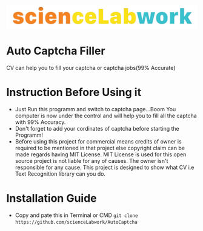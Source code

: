 ![logo](https://github.com/scienceLabwork/Rock_paper_scissor/blob/master/Wholelogo%20copy%202.png)

# Auto Captcha Filler
CV can help you to fill your captcha or captcha jobs(99% Accurate)

# Instruction Before Using it
* Just Run this programm and switch to captcha page...Boom You computer is now under the control and will help you to fill all the captcha with 99% Accuracy.
* Don't forget to add your cordinates of captcha before starting the Programm!
* Before using this project for commercial means credits of owner is required to 
  be mentioned in that project else copyright claim can be made regards having MIT License. 
  MIT License is used for this open source project is not liable for any of causes. 
  The owner isn't responsible for any cause. This project is designed to show what CV i.e Text Recognition library can you do.
  
# Installation Guide
* Copy and pate this in Terminal or CMD
`git clone https://github.com/scienceLabwork/AutoCaptcha`

